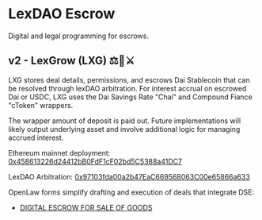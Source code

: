 # LexDAO Escrow
Digital and legal programming for escrows.

## v2 - LexGrow (LXG) ⚖️🌱⚔️ 

LXG stores deal details, permissions, and escrows Dai Stablecoin that can be resolved through lexDAO arbitration.  For interest accrual on escrowed Dai or USDC, LXG uses the Dai Savings Rate "Chai" and Compound Fiance "cToken" wrappers.

The wrapper amount of deposit is paid out.  Future implementations will likely output underlying asset and involve additional logic for managing accrued interest. 

Ethereum mainnet deployment: [0x458613226d24412bB0FdF1cF02bd5C5388a41DC7](https://etherscan.io/address/0x458613226d24412bB0FdF1cF02bd5C5388a41DC7#code)

LexDAO Arbitration: [0x97103fda00a2b47EaC669568063C00e65866a633](https://mainnet.aragon.org/#/lexdao)

OpenLaw forms simplify drafting and execution of deals that integrate DSE: 

- [DIGITAL ESCROW FOR SALE OF GOODS](https://lib.openlaw.io/web/default/template/Digital%20Escrow%20for%20Sale%20of%20Goods)

